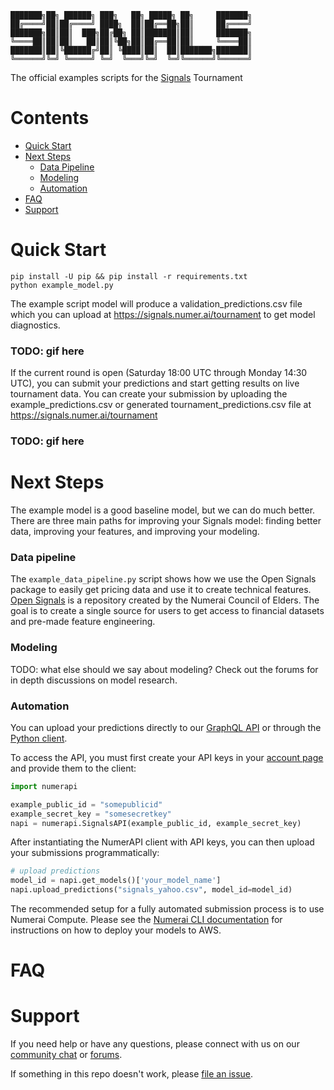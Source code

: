 ```
███████╗██╗ ██████╗ ███╗   ██╗ █████╗ ██╗     ███████╗
██╔════╝██║██╔════╝ ████╗  ██║██╔══██╗██║     ██╔════╝
███████╗██║██║  ███╗██╔██╗ ██║███████║██║     ███████╗
╚════██║██║██║   ██║██║╚██╗██║██╔══██║██║     ╚════██║
███████║██║╚██████╔╝██║ ╚████║██║  ██║███████╗███████║
╚══════╝╚═╝ ╚═════╝ ╚═╝  ╚═══╝╚═╝  ╚═╝╚══════╝╚══════╝
```

The official examples scripts for the [Signals](https://signals.numer.ai) Tournament

# Contents

- [Quick Start](#quick-start)
- [Next Steps](#next-steps)
  - [Data Pipeline](#data-pipeline)
  - [Modeling](#modeling)
  - [Automation](#automation)
- [FAQ](#faq)
- [Support](#support)

# Quick Start

```
pip install -U pip && pip install -r requirements.txt
python example_model.py
```

The example script model will produce a validation_predictions.csv file 
which you can upload at https://signals.numer.ai/tournament to get model diagnostics.

### TODO: gif here

If the current round is open (Saturday 18:00 UTC through Monday 14:30 UTC), you 
can submit your predictions and start getting results on live tournament data. You 
can create your submission by uploading the example_predictions.csv or generated tournament_predictions.csv 
file at https://signals.numer.ai/tournament

### TODO: gif here

# Next Steps
The example model is a good baseline model, but we can do much better. There are three
main paths for improving your Signals model: finding better data, improving your
features, and improving your modeling.

### Data pipeline
The `example_data_pipeline.py` script shows how we use the Open Signals package
to easily get pricing data and use it to create technical features.
[Open Signals](https://github.com/councilofelders/opensignals) is a repository created by 
the Numerai Council of Elders. The goal is to create a single source for users to get 
access to financial datasets and pre-made feature engineering.



### Modeling
TODO: what else should we say about modeling?
Check out the forums for in depth discussions on model research.

### Automation
You can upload your predictions directly to our [GraphQL API](https://api-tournament.numer.ai/) or through the [Python client](https://github.com/uuazed/numerapi/).

To access the API, you must first create your API keys in your [account page](https://numer.ai/account) and provide them to the client:

```python
import numerapi 

example_public_id = "somepublicid"
example_secret_key = "somesecretkey"
napi = numerapi.SignalsAPI(example_public_id, example_secret_key)
```

After instantiating the NumerAPI client with API keys, you can then upload your submissions programmatically:

```python
# upload predictions
model_id = napi.get_models()['your_model_name']
napi.upload_predictions("signals_yahoo.csv", model_id=model_id)
```

The recommended setup for a fully automated submission process is to use Numerai Compute. Please see the
[Numerai CLI documentation](https://github.com/numerai/numerai-cli) for instructions on how to deploy your
models to AWS.

# FAQ

# Support
If you need help or have any questions, please connect with us on our [community chat](http://community.numer.ai/) or [forums](https://forum.numer.ai/).

If something in this repo doesn't work, please [file an issue](https://github.com/numerai/signals-example-scripts/issues).